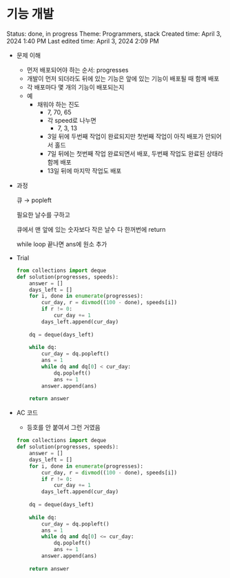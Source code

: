 # 기능 개발

Status: done, in progress
Theme: Programmers, stack
Created time: April 3, 2024 1:40 PM
Last edited time: April 3, 2024 2:09 PM

- 문제 이해
    - 먼저 배포되어야 하는 순서: progresses
    - 개발이 먼저 되더라도 뒤에 있는 기능은 앞에 있는 기능이 배포될 때 함께 배포
    - 각 배포마다 몇 개의 기능이 배포되는지
    - 예
        - 채워야 하는 진도
            - 7, 70, 65
            - 각 speed로 나누면
                - 7, 3, 13
            - 3일 뒤에 두번째 작업이 완료되지만 첫번째 작업이 아직 배포가 안되어서 홀드
            - 7일 뒤에는 첫번째 작업 완료되면서 배포, 두번째 작업도 완료된 상태라 함께 배포
            - 13일 뒤에 마지막 작업도 배포
- 과정
    
    큐 → popleft 
    
    필요한 날수를 구하고 
    
    큐에서 맨 앞에 있는 숫자보다 작은 날수 다 한꺼번에 return 
    
    while loop 끝나면 ans에 원소 추가 
    
- Trial
    
    ```python
    from collections import deque
    def solution(progresses, speeds):
        answer = []
        days_left = []
        for i, done in enumerate(progresses):
            cur_day, r = divmod((100 - done), speeds[i])
            if r != 0:
                cur_day += 1 
            days_left.append(cur_day)
        
        dq = deque(days_left)
        
        while dq:
            cur_day = dq.popleft()
            ans = 1 
            while dq and dq[0] < cur_day:
                dq.popleft()
                ans += 1 
            answer.append(ans)
            
        return answer
    ```
    
- AC 코드
    - 등호를 안 붙여서 그런 거였음
    
    ```python
    from collections import deque
    def solution(progresses, speeds):
        answer = []
        days_left = []
        for i, done in enumerate(progresses):
            cur_day, r = divmod((100 - done), speeds[i])
            if r != 0:
                cur_day += 1 
            days_left.append(cur_day)
        
        dq = deque(days_left)
        
        while dq:
            cur_day = dq.popleft()
            ans = 1 
            while dq and dq[0] <= cur_day:
                dq.popleft()
                ans += 1 
            answer.append(ans)
            
        return answer
    ```